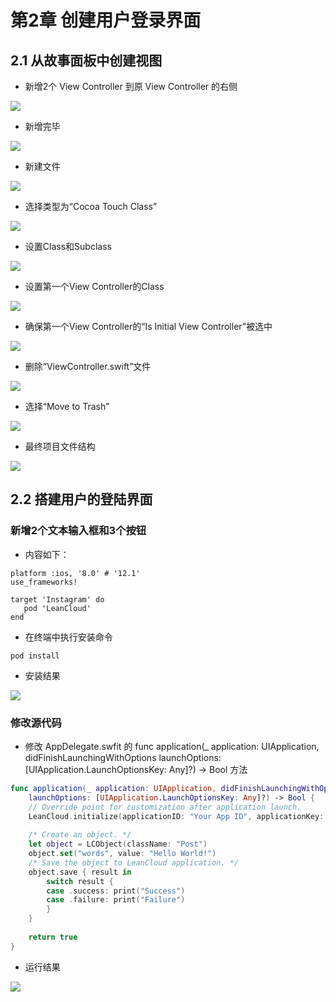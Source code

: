 # 第2章 创建用户登录界面 #

## 2.1 从故事面板中创建视图 ##

- 新增2个 View Controller 到原 View Controller 的右侧


![](https://github.com/CoderDream/iOS_10_Development_QuickStart_Guide/blob/master/snapshot/chapter02/chapter02001.gif)

- 新增完毕

![](https://github.com/CoderDream/iOS_10_Development_QuickStart_Guide/blob/master/snapshot/chapter02/chapter02001.png)

- 新建文件

![](https://github.com/CoderDream/iOS_10_Development_QuickStart_Guide/blob/master/snapshot/chapter02/chapter02002.png)

- 选择类型为“Cocoa Touch Class”

![](https://github.com/CoderDream/iOS_10_Development_QuickStart_Guide/blob/master/snapshot/chapter02/chapter02003.png)

- 设置Class和Subclass

![](https://github.com/CoderDream/iOS_10_Development_QuickStart_Guide/blob/master/snapshot/chapter02/chapter02004.png)

- 设置第一个View Controller的Class

![](https://github.com/CoderDream/iOS_10_Development_QuickStart_Guide/blob/master/snapshot/chapter02/chapter02007.png)

- 确保第一个View Controller的“Is Initial View Controller”被选中

![](https://github.com/CoderDream/iOS_10_Development_QuickStart_Guide/blob/master/snapshot/chapter02/chapter02008.png)

- 删除“ViewController.swift”文件

![](https://github.com/CoderDream/iOS_10_Development_QuickStart_Guide/blob/master/snapshot/chapter02/chapter02005.png)

- 选择“Move to Trash”
 
![](https://github.com/CoderDream/iOS_10_Development_QuickStart_Guide/blob/master/snapshot/chapter02/chapter02006.png)

- 最终项目文件结构

![](https://github.com/CoderDream/iOS_10_Development_QuickStart_Guide/blob/master/snapshot/chapter02/chapter02010.png)


## 2.2 搭建用户的登陆界面


### 新增2个文本输入框和3个按钮

- 内容如下：

```
platform :ios, '8.0' # '12.1'
use_frameworks!

target 'Instagram' do
   pod 'LeanCloud'
end
```

- 在终端中执行安装命令

```
pod install
```

- 安装结果

![](https://github.com/CoderDream/iOS_10_Development_QuickStart_Guide/blob/master/snapshot/chapter01/chapter01004.png)


### 修改源代码

- 修改 AppDelegate.swfit 的    func application(_ application: UIApplication, didFinishLaunchingWithOptions launchOptions: [UIApplication.LaunchOptionsKey: Any]?) -> Bool 方法

```swift
func application(_ application: UIApplication, didFinishLaunchingWithOptions 
	launchOptions: [UIApplication.LaunchOptionsKey: Any]?) -> Bool {
    // Override point for customization after application launch.
    LeanCloud.initialize(applicationID: "Your App ID", applicationKey: "Your App Key")
    
    /* Create an object. */
    let object = LCObject(className: "Post")
    object.set("words", value: "Hello World!")
    /* Save the object to LeanCloud application. */
    object.save { result in
        switch result {
        case .success: print("Success")
        case .failure: print("Failure")
        }
    }
    
    return true
}
```

- 运行结果

![](https://github.com/CoderDream/iOS_10_Development_QuickStart_Guide/blob/master/snapshot/chapter01/chapter01005.png)